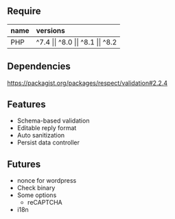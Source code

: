 
## Require

| name | versions |
|:--|:--|
| PHP | ^7.4 \|\| ^8.0 \|\| ^8.1 \|\| ^8.2 |

## Dependencies
https://packagist.org/packages/respect/validation#2.2.4

## Features
- Schema-based validation
- Editable reply format
- Auto sanitization
- Persist data controller

## Futures
- nonce for wordpress
- Check binary
- Some options
  - reCAPTCHA
- i18n
